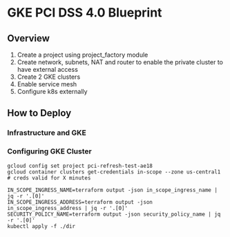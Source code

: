 # GKE PCI DSS 4.0 Blueprint

## Overview
1. Create a project using project_factory module
2. Create network, subnets, NAT and router to enable the private cluster to have external access
3. Create 2 GKE clusters
4. Enable service mesh
5. Configure k8s externally

## How to Deploy

### Infrastructure and GKE

### Configuring GKE Cluster

```
gcloud config set project pci-refresh-test-ae18
gcloud container clusters get-credentials in-scope --zone us-central1
# creds valid for X minutes

IN_SCOPE_INGRESS_NAME=terraform output -json in_scope_ingress_name | jq -r '.[0]'
IN_SCOPE_INGRESS_ADDRESS=terraform output -json in_scope_ingress_address | jq -r '.[0]'
SECURITY_POLICY_NAME=terraform output -json security_policy_name | jq -r '.[0]'
kubectl apply -f ./dir 